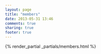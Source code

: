 ```yaml
---
layout: page
title: "members"
date: 2013-05-31 13:46
comments: true
sharing: true
footer: true
---
```


{% render_partial _partials/members.html %}